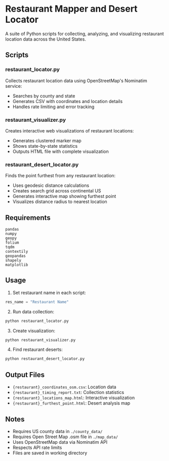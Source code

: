 # Restaurant Mapper and Desert Locator

A suite of Python scripts for collecting, analyzing, and visualizing restaurant location data across the United States.

## Scripts

### restaurant_locator.py
Collects restaurant location data using OpenStreetMap's Nominatim service:
- Searches by county and state
- Generates CSV with coordinates and location details
- Handles rate limiting and error tracking

### restaurant_visualizer.py
Creates interactive web visualizations of restaurant locations:
- Generates clustered marker map
- Shows state-by-state statistics
- Outputs HTML file with complete visualization

### restaurant_desert_locator.py
Finds the point furthest from any restaurant location:
- Uses geodesic distance calculations
- Creates search grid across continental US
- Generates interactive map showing furthest point
- Visualizes distance radius to nearest location

## Requirements

```
pandas
numpy
geopy
folium
tqdm
contextily
geopandas
shapely
matplotlib
```

## Usage

1. Set restaurant name in each script:
```python
res_name = "Restaurant Name"
```

2. Run data collection:
```bash
python restaurant_locator.py
```

3. Create visualization:
```bash
python restaurant_visualizer.py
```

4. Find restaurant deserts:
```bash
python restaurant_desert_locator.py
```

## Output Files

- `{restaurant}_coordinates_osm.csv`: Location data
- `{restaurant}_timing_report.txt`: Collection statistics
- `{restaurant}_locations_map.html`: Interactive visualization
- `{restaurant}_furthest_point.html`: Desert analysis map

## Notes

- Requires US county data in `./county_data/`
- Requires Open Street Map .osm file in `./map_data/`
- Uses OpenStreetMap data via Nominatim API
- Respects API rate limits
- Files are saved in working directory
